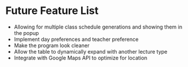 # Future Feature List

* Allowing for multiple class schedule generations and showing them
 in the popup
* Implement day preferences and teacher preference
* Make the program look cleaner
* Allow the table to dynamically expand with another lecture type
* Integrate with Google Maps API to optimize for location